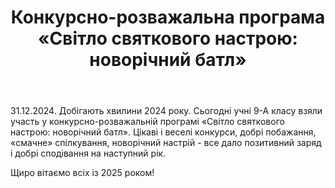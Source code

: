 ﻿---
title: 'Конкурсно-розважальна програма «Світло святкового настрою: новорічний батл»'
---

31.12.2024. Добігають  хвилини 2024 року. Сьогодні учні 9-А класу взяли участь у конкурсно-розважальній програмі «Світло святкового настрою: новорічний батл». Цікаві і веселі конкурси, добрі побажання, «смачне» спілкування, новорічний настрій - все дало позитивний заряд і добрі сподівання на наступний  рік. 

Щиро вітаємо всіх із 2025 роком!

<slideshow />
